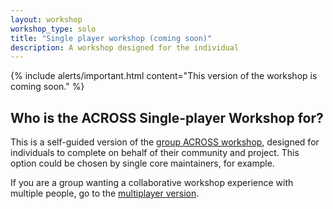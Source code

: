 ```yaml
---
layout: workshop
workshop_type: solo
title: "Single player workshop (coming soon)"
description: A workshop designed for the individual
---
```


{% include alerts/important.html content="This version of the workshop is coming soon." %}


## Who is the ACROSS Single-player Workshop for?

This is a self-guided version of the [group ACROSS workshop]({{site.baseurl}}/workshops/group), designed for individuals to complete on behalf of their community and project. This option could be chosen by single core maintainers, for example. 

If you are a group wanting a collaborative workshop experience with multiple people, go to the [multiplayer version]({{site.baseurl}}/workshops/group).
